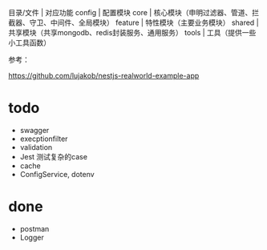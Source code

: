 
目录/文件 | 对应功能
config	| 配置模块
core	| 核心模块（申明过滤器、管道、拦截器、守卫、中间件、全局模块）
feature	| 特性模块（主要业务模块）
shared	| 共享模块（共享mongodb、redis封装服务、通用服务）
tools	| 工具（提供一些小工具函数）

参考：

https://github.com/lujakob/nestjs-realworld-example-app

# todo

- swagger
- execptionfilter
- validation
- Jest 测试复杂的case
- cache
- ConfigService, dotenv

# done

- postman
- Logger
